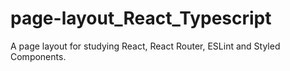 # page-layout_React_Typescript

A page layout for studying React, React Router, ESLint and Styled Components.